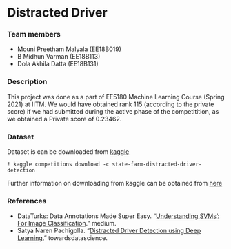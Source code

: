# Distracted Driver 
### Team members

- Mouni Preetham Malyala (EE18B019)
- B Midhun Varman (EE18B113)
- Dola Akhila Datta (EE18B131)

### Description
This project was done as a part of EE5180 Machine Learning Course (Spring 2021) at IITM. We would have obtained rank 115 (according to the private score) if we had submitted during the active phase of the competitition, as we obtained a Private score of 0.23462.

### Dataset
Dataset is can be downloaded from [kaggle](https://www.kaggle.com/c/state-farm-distracted-driver-detection)
```
! kaggle competitions download -c state-farm-distracted-driver-detection
```
Further information on downloading from kaggle can be obtained from [here](https://www.kaggle.com/docs/api)

### References

- DataTurks: Data Annotations Made Super Easy. “[Understanding SVMs’: For Image Classification](https://medium.com/@dataturks/understanding-svms-for-image-classification-cf4f01232700).” medium.
- Satya Naren Pachigolla. “[Distracted Driver Detection using Deep Learning.](https://towardsdatascience.com/distracted-driver-detection-using-deep-learning-e893715e02a4)” towardsdatascience.
